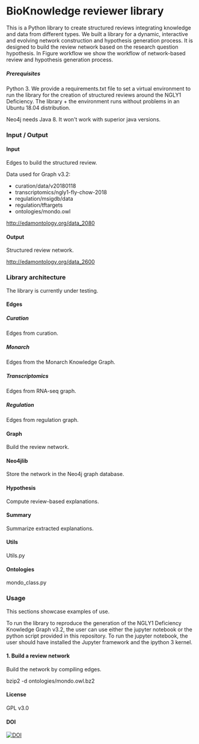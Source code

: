 # BioKnowledge reviewer library
This is a Python library to create structured reviews integrating knowledge and data from different types. We built a library for a dynamic, interactive and evolving network construction and hypothesis generation process. It is designed to build the review network based on the research question hypothesis. In Figure workflow we show the workflow of network-based review and hypothesis generation process. 

##### Prerequisites
Python 3. We provide a requirements.txt file to set a virtual environment to run the library for the creation of structured reviews around the NGLY1 Deficiency. The library + the environment runs without problems in an Ubuntu 18.04 distribution.


Neo4j needs Java 8. It won't work with superior java versions.

### Input / Output
#### Input
Edges to build the structured review.

Data used for Graph v3.2:
* curation/data/v20180118
* transcriptomics/ngly1-fly-chow-2018
* regulation/msigdb/data
* regulation/tftargets
* ontologies/mondo.owl


http://edamontology.org/data_2080

#### Output
Structured review network.

http://edamontology.org/data_2600


### Library architecture
The library is currently under testing.  

#### Edges
##### Curation
Edges from curation.

##### Monarch
Edges from the Monarch Knowledge Graph.

##### Transcriptomics
Edges from RNA-seq graph.

##### Regulation
Edges from regulation graph.

#### Graph
Build the review network.

#### Neo4jlib
Store the network in the Neo4j graph database.

#### Hypothesis
Compute review-based explanations.

#### Summary
Summarize extracted explanations.

#### Utils
Utils.py

#### Ontologies
mondo_class.py

### Usage
This sections showcase examples of use.

To run the library to reproduce the generation of the NGLY1 Deficiency Knowledge Graph v3.2, the user can use either the jupyter notebook or the python script provided in this repository. To run the jupyter notebook, the user should have installed the Jupyter framework and the ipython 3 kernel.


#### 1. Build a review network
Build the network by compiling edges.


bzip2 -d ontologies/mondo.owl.bz2
#### License
GPL v3.0

#### DOI
[![DOI](https://zenodo.org/badge/132827298.svg)](https://zenodo.org/badge/latestdoi/132827298)
